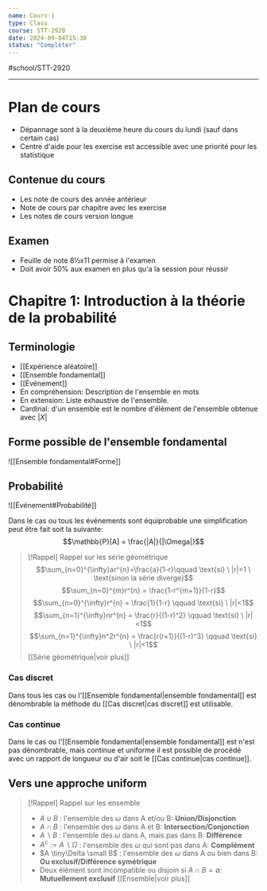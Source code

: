 ```yaml
---
name: Cours-1
type: Class
course: STT-2920
date: 2024-09-04T15:30
status: "Compléter"
---
```

#school/STT-2920 
***
# Plan de cours
- Dépannage sont à la deuxième heure du cours du lundi (sauf dans certain cas)
- Centre d'aide pour les exercise est accessible avec une priorité pour les statistique

## Contenue du cours
- Les note de cours des année antérieur
- Note de cours par chapitre avec les exercise
- Les notes de cours version longue

## Examen
- Feuille de note 8½x11 permise à l'examen
- Doit avoir 50% aux examen en plus qu'a la session pour réussir

# Chapitre 1: Introduction à la théorie de la probabilité
## Terminologie
- [[Expérience aléatoire]]
- [[Ensemble fondamental]]
- [[Événement]]
- En compréhension: Description de l'ensemble en mots
- En extension: Liste exhaustive de l'ensemble.
- Cardinal: d'un ensemble est le nombre d'élément de l'ensemble obtenue avec $|X|$

## Forme possible de l'ensemble fondamental

![[Ensemble fondamental#Forme]]

## Probabilité

![[Événement#Probabilité]]

Dans le cas ou tous les événements sont équiprobable une simplification peut être fait soit la suivante:
$$\mathbb{P}[A] = \frac{|A|}{|\Omega|}$$

> [!Rappel]
> Rappel sur les série géométrique
> $$\sum_{n=0}^{\infty}ar^{n}=\frac{a}{1-r}\qquad \text{si} \ |r|<1 \ \text{sinon la série diverge}$$
> $$\sum_{n=0}^{m}r^{n} = \frac{1-r^{m+1}}{1-r}$$
> $$\sum_{n=0}^{\infty}r^{n} = \frac{1}{1-r} \qquad \text{si} \ |r|<1$$
> $$\sum_{n=1}^{\infty}nr^{n} = \frac{r}{(1-r)^2} \qquad \text{si} \ |r|<1$$
> $$\sum_{n=1}^{\infty}n^2r^{n} = \frac{r(r+1)}{(1-r)^3} \qquad \text{si} \ |r|<1$$
> [[Série géométrique|voir plus]]

### Cas discret
Dans tous les cas ou l'[[Ensemble fondamental|ensemble fondamental]] est dénombrable la méthode du [[Cas discret|cas discret]] est utilisable.

### Cas continue
Dans le cas ou l'[[Ensemble fondamental|ensemble fondamental]] est n'est pas dénombrable, mais continue et uniforme il est possible de procédé avec un rapport de longueur ou d'air soit le [[Cas continue|cas continue]].

## Vers une approche uniform

> [!Rappel]
> Rappel sur les ensemble
> - $A \cup B$ : l'ensemble des $\omega$ dans A et/ou B:  **Union/Disjonction**
> - $A \cap B$ : l'ensemble des $\omega$ dans A et B: **Intersection/Conjonction**
> - $A \backslash B$ : l'ensemble des $\omega$ dans A, mais pas dans B: **Différence**
> - $A^{c}:=A\backslash\Omega$ : l'ensemble des $\omega$ qui sont pas dans A: **Complément**
> - $A \tiny\Delta \small B$ : l'ensemble des $\omega$ dans A ou bien dans B:  **Ou exclusif/Différence symétrique**
> - Deux élément sont incompatible ou disjoin si $A \cap B = \emptyset$: **Mutuellement exclusif**
> [[Ensemble|voir plus]]
